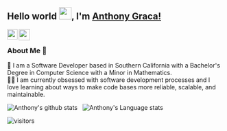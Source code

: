 ## Hello world <img src="https://github.com/TheDudeThatCode/TheDudeThatCode/blob/master/Assets/Hi.gif" width="29px">, I'm [Anthony Graca!](https://anthonygraca.io) 

<!--
**anthonygraca/anthonygraca** is a ✨ _special_ ✨ repository because its `README.md` (this file) appears on your GitHub profile.

Here are some ideas to get you started:

- 🔭 I’m currently working on ...
- 🌱 I’m currently learning ...
- 👯 I’m looking to collaborate on ...
- 🤔 I’m looking for help with ...
- 💬 Ask me about ...
- 📫 How to reach me: ...
- 😄 Pronouns: ...
- ⚡ Fun fact: ...
-->

<a href="https://www.linkedin.com/in/anthonygraca/">
  <img align="left" width="24px" src="https://cdn.jsdelivr.net/npm/simple-icons@v3/icons/linkedin.svg"  />
</a>
<a href="mailto:anthonygraca@gmail.com">
  <img align="left" width="26px" src="https://cdn.jsdelivr.net/npm/simple-icons@v3/icons/gmail.svg" />
</a>

<br />

### About Me 🚀
🌱 I am a Software Developer based in Southern California with a Bachelor's
Degree in Computer Science with a Minor in Mathematics. </br>
👨‍💻 I am currently obsessed with software development processes and I
love learning about ways to make code bases more reliable, scalable, and
maintainable. </br>

![Anthony's github stats](https://github-readme-stats.vercel.app/api?username=anthonygraca&show_icons=true&hide_border=true)&nbsp;&nbsp;
![Anthony's Language stats](https://github-readme-stats-eight-theta.vercel.app/api/top-langs/?username=anthonygraca&layout=compact&langs_count=8&hide_border=true)
<br />


![visitors](https://visitor-badge.laobi.icu/badge?page_id=anthonygraca.anthonygraca)
